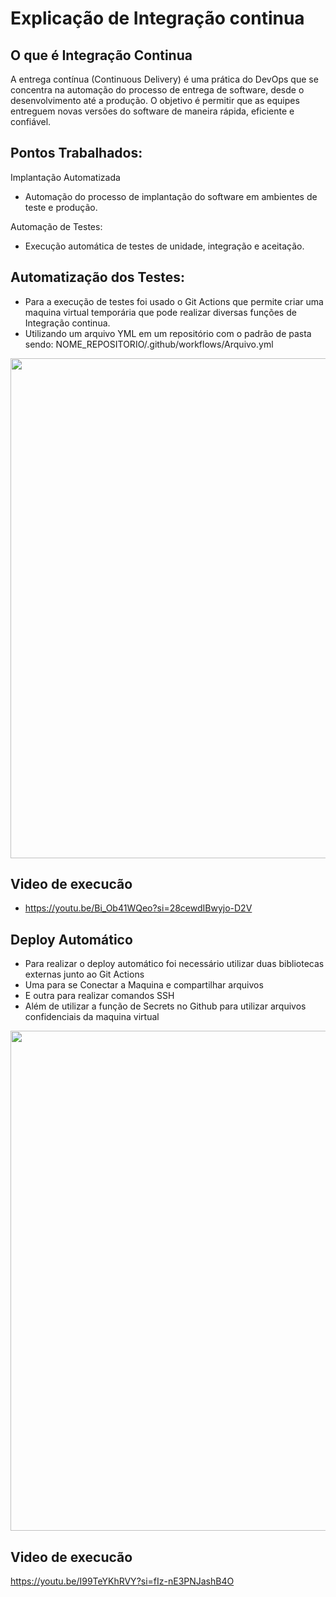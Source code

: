 # Explicação de Integração continua <a id="deployment"></a>

## O que é Integração Continua

 A entrega contínua (Continuous Delivery) é uma prática do DevOps que se concentra na automação do processo de entrega de software, desde o desenvolvimento até a produção. O objetivo é permitir que as equipes entreguem novas versões do software de maneira rápida, eficiente e confiável.

 ## Pontos Trabalhados:
 Implantação Automatizada
 - Automação do processo de implantação do software em ambientes de teste e produção.
 
Automação de Testes:
- Execução automática de testes de unidade, integração e aceitação.


## Automatização dos Testes:
- Para a execução de testes foi usado o Git Actions que permite criar uma maquina virtual temporária que pode realizar diversas funções de Integração continua.
- Utilizando um arquivo YML em um repositório com o padrão de pasta sendo: NOME_REPOSITORIO/.github/workflows/Arquivo.yml
<img src="" alt="" width="800">

## Video de execucão 
- https://youtu.be/Bi_Ob41WQeo?si=28cewdIBwyjo-D2V





## Deploy Automático <a id="deployment"></a>
- Para realizar o deploy automático foi necessário utilizar duas bibliotecas externas junto ao Git Actions
- Uma para se Conectar a Maquina e compartilhar arquivos
- E outra para realizar comandos SSH
- Além de utilizar a função de Secrets no Github para utilizar arquivos confidenciais da maquina virtual
<img src="" alt="" width="800">

## Video de execucão 
https://youtu.be/I99TeYKhRVY?si=fIz-nE3PNJashB4O
